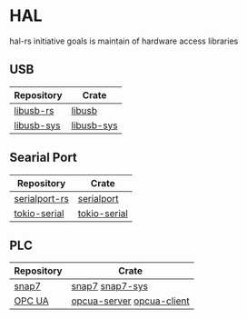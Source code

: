 # HAL

hal-rs initiative goals is maintain of hardware access libraries


## USB

| Repository | Crate |
| --- | --- |
| [libusb-rs](https://github.com/dcuddeback/libusb-rs)  | [libusb](https://crates.io/crates/libusb)  |
| [libusb-sys](https://github.com/dcuddeback/libusb-sys)  | [libusb-sys](https://crates.io/crates/libusb-sys)  |


## Searial Port

| Repository | Crate |
| --- | --- |
| [serialport-rs](https://gitlab.com/susurrus/serialport-rs)  | [serialport](https://crates.io/crates/serialport)  |
| [tokio-serial](https://github.com/berkowski/tokio-serial)  | [tokio-serial](https://crates.io/crates/tokio-serial)  |


## PLC

| Repository | Crate |
| --- | --- |
| [snap7](https://github.com/hal-rs/snap7)  | [snap7](https://crates.io/crates/snap7) [snap7-sys](https://crates.io/crates/snap7-sys)  |
| [OPC UA](https://github.com/locka99/opcua)  | [opcua-server](https://crates.io/crates/opcua-server) [opcua-client](https://crates.io/crates/opcua-client)  |
